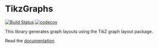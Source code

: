 # TikzGraphs

[![Build Status](https://github.com/JuliaTeX/TikzGraphs.jl/workflows/CI/badge.svg)](https://github.com/JuliaTeX/TikzGraphs.jl/actions)
[![codecov](https://codecov.io/gh/JuliaTeX/TikzGraphs.jl/branch/master/graph/badge.svg)](https://codecov.io/gh/JuliaTeX/TikzGraphs.jl)

This library generates graph layouts using the TikZ graph layout package.

Read the [documentation](http://nbviewer.ipython.org/github/JuliaTeX/TikzGraphs.jl/blob/master/doc/TikzGraphs.ipynb).

